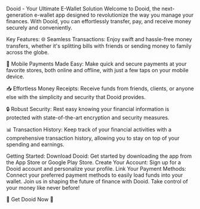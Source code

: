 Dooid - Your Ultimate E-Wallet Solution
Welcome to Dooid, the next-generation e-wallet app designed to revolutionize the way you manage your finances. With Dooid, you can effortlessly transfer, pay, and receive money securely and conveniently.

Key Features:
🌐 Seamless Transactions: Enjoy swift and hassle-free money transfers, whether it's splitting bills with friends or sending money to family across the globe.

💸 Mobile Payments Made Easy: Make quick and secure payments at your favorite stores, both online and offline, with just a few taps on your mobile device.

📥 Effortless Money Receipts: Receive funds from friends, clients, or anyone else with the simplicity and security that Dooid provides.

🔒 Robust Security: Rest easy knowing your financial information is protected with state-of-the-art encryption and security measures.

📊 Transaction History: Keep track of your financial activities with a comprehensive transaction history, allowing you to stay on top of your spending and earnings.

Getting Started:
Download Dooid: Get started by downloading the app from the App Store or Google Play Store.
Create Your Account: Sign up for a Dooid account and personalize your profile.
Link Your Payment Methods: Connect your preferred payment methods to easily load funds into your wallet.
Join us in shaping the future of finance with Dooid. Take control of your money like never before!

🌟 Get Dooid Now 🌟
